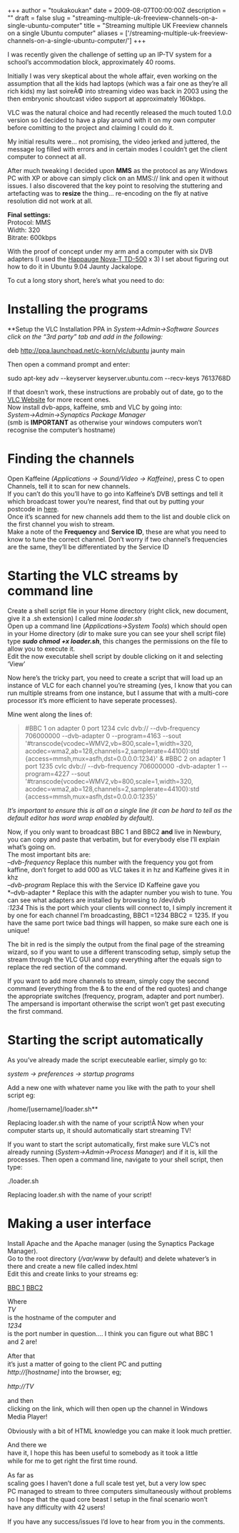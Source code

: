 +++
author = "toukakoukan"
date = 2009-08-07T00:00:00Z
description = ""
draft = false
slug = "streaming-multiple-uk-freeview-channels-on-a-single-ubuntu-computer"
title = "Streaming multiple UK Freeview channels on a single Ubuntu computer"
aliases = ['/streaming-multiple-uk-freeview-channels-on-a-single-ubuntu-computer/']
+++

I was recently given the challenge of setting up an IP-TV system for a school’s accommodation block, approximately 40 rooms.

Initially I was very skeptical about the whole affair, even working on the assumption that all the kids had laptops (which was a fair one as they’re all rich kids) my last soireÃ© into streaming video was back in 2003 using the then embryonic shoutcast video support at approximately 160kbps.

VLC was the natural choice and had recently released the much touted 1.0.0 version so I decided to have a play around with it on my own computer before comitting to the project and claiming I could do it.

My initial results were… not promising, the video jerked and juttered, the message log filled with errors and in certain modes I couldn’t get the client computer to connect at all.

After much tweaking I decided upon **MMS** as the protocol as any Windows PC with XP or above can simply click on an MMS:// link and open it without issues. I also discovered that the key point to resolving the stuttering and artefacting was to **resize** the thing… re-encoding on the fly at native resolution did not work at all.

**Final settings:  
<span style="font-weight: normal;">Protocol: MMS  
</span><span style="font-weight: normal;">Width: 320</span>  
<span style="font-weight: normal;">Bitrate: 600kbps</span>**

**<span style="font-weight: normal;">With the proof of concept under my arm and a computer with six DVB adapters (I used the [Happauge Nova-T TD-500](http://www.ebuyer.com/product/113946) x 3) I set about figuring out how to do it in Ubuntu 9.04 Jaunty Jackalope.</span>**

**<span style="font-weight: normal;">To cut a long story short, here’s what you need to do:</span>**


# Installing the programs

**<span style="font-weight: normal;">Setup the VLC Installation PPA in *System->Admin->Software Sources *click on the “3rd party” tab and add in the following:  
</span>**

deb http://ppa.launchpad.net/c-korn/vlc/ubuntu jaunty main

**<span style="font-weight: normal;">Then open a command prompt and enter:  
</span>**

sudo apt-key adv --keyserver keyserver.ubuntu.com --recv-keys 7613768D

**<span style="font-weight: normal;"> If that doesn’t work, these instructions are probably out of date, go to the [VLC Website](http://www.videolan.org) for more recent ones.  
 Now install dvb-apps, kaffeine, smb and VLC by going into:  
*System->Admin->Synaptics Package Manager*  
 (smb is **IMPORTANT** as otherwise your windows computers won’t recognise the computer’s hostname)</span>**


# Finding the channels

**<span style="font-weight: normal;">Open Kaffeine *(Applications -> Sound/Video -> Kaffeine)*, press C to open Channels, tell it to scan for new channels.  
 If you can’t do this you’ll have to go into Kaffeine’s DVB settings and tell it which broadcast tower you’re nearest, find that out by putting your postcode in [here](http://www.digitaluk.co.uk/).  
 Once it’s scanned for new channels add them to the list and double click on the first channel you wish to stream.  
 Make a note of the </span>Frequency<span style="font-weight: normal;"> and </span>Service ID<span style="font-weight: normal;">, these are what you need to know to tune the correct channel. Don’t worry if two channel’s frequencies are the same, they’ll be differentiated by the Service ID</span>**


# Starting the VLC streams by command line

<span style="font-weight: normal;">Create a shell script file in your Home directory (right click, new document, give it a .sh extension) I called mine *loader.sh*  
 Open up a command line (*Applications->System Tools*) which should open in your Home directory (*dir* to make sure you can see your shell script file) type ***sudo chmod +x loader.sh***, this changes the permissions on the file to allow you to execute it.  
 Edit the now executable shell script by double clicking on it and selecting ‘View’</span>

<span style="font-weight: normal;">Now here’s the tricky part, you need to create a script that will load up an instance of VLC for each channel you’re streaming (yes, I know that you can run multiple streams from one instance, but I assume that with a multi-core processor it’s more efficient to have seperate processes).</span>

<span style="font-weight: normal;">Mine went along the lines of:</span>

> #BBC 1 on adapter 0 port 1234 cvlc dvb:// --dvb-frequency 706000000 --dvb-adapter 0 --program=4163 --sout '#transcode{vcodec=WMV2,vb=800,scale=1,width=320, acodec=wma2,ab=128,channels=2,samplerate=44100}:std {access=mmsh,mux=asfh,dst=0.0.0.0:1234}' & #BBC 2 on adapter 1 port 1235 cvlc dvb:// --dvb-frequency 706000000 -dvb-adapter 1 --program=4227 --sout '#transcode{vcodec=WMV2,vb=800,scale=1,width=320, acodec=wma2,ab=128,channels=2,samplerate=44100}:std {access=mmsh,mux=asfh,dst=0.0.0.0:1235}'

*It’s important to ensure this is all on a single line (it can be hard to tell as the default editor has word wrap enabled by default).*

<span style="font-weight: normal;">Now, if you only want to broadcast BBC 1 and BBC2 </span><span style="font-weight: normal;">**and** live in Newbury, you can copy and paste that verbatim, but for everybody else I’ll explain what’s going on.  
 The most important bits are:  
*–dvb-frequency* Replace this number with the frequency you got from kaffine, don’t forget to add 000 as VLC takes it in hz and Kaffeine gives it in khz  
*–dvb-program* Replace this with the Service ID Kaffeine gave you  
*–dvb-adapter * Replace this with the adapter number you wish to tune. You can see what adapters are installed by browsing to /dev/dvb  
*:1234* This is the port which your clients will connect to, I simply increment it by one for each channel I’m broadcasting, BBC1 =1234 BBC2 = 1235. If you have the same port twice bad things will happen, so make sure each one is unique! </span>

<span style="font-weight: normal;">The bit in red is the simply the output from the final page of the streaming wizard, so if you want to use a different transcoding setup, simply setup the stream through the VLC GUI and copy everything after the equals sign to replace the red section of the command.</span>

<span style="font-weight: normal;">If you want to add more channels to stream, simply copy the second command (everything from the & to the end of the red quotes) and change the appropriate switches (frequency, program, adapter and port number).  
 The ampersand is important otherwise the script won’t get past executing the first command.</span>


# Starting the script automatically

<span style="font-weight: normal;">As you’ve already made the script executeable earlier, simply go to:</span>

<span style="font-weight: normal;">*system -> preferences -> startup programs*</span>

<span style="font-weight: normal;">*<span style="font-style: normal;">Add a new one with whatever name you like with the path to your shell script eg:</span>*</span>

<span style="font-weight: normal;">*<span style="font-style: normal;">*/home/[username]/loader.sh*</span>*</span>

<span style="font-weight: normal;">*<span>*<span style="font-style: normal;">Replacing loader.sh with the name of your script!</span><span>Â </span>*</span>*</span>Now when your computer starts up, it should automatically start streaming TV!

If you want to start the script automatically, first make sure VLC’s not already running (*System->Admin->Process Manager*) and if it is, kill the processes. Then open a command line, navigate to your shell script, then type:

./loader.sh

Replacing loader.sh with the name of your script!


# Making a user interface

Install Apache and the Apache manager (using the Synaptics Package Manager).  
 Go to the root directory (*/var/www* by default) and delete whatever’s in there and create a new file called index.html  
 Edit this and create links to your streams eg:

<a href="mms://TV:1234">BBC 1</a> <a href="mms://TV:1235">BBC2</a>

<span style="line-height: 18px; white-space: pre-wrap;">Where </span>*TV*<span style="line-height: 18px; white-space: pre-wrap;"> is the hostname of the computer and </span>*1234*<span style="line-height: 18px; white-space: pre-wrap;"> is the port number in question…. I think you can figure out what BBC 1 and 2 are!</span>

<span style="line-height: 18px; white-space: pre-wrap;">After that it’s just a matter of going to the client PC and putting *http://[hostname]* into the browser, eg;</span>

<span style="line-height: 18px; white-space: pre-wrap;">*http://TV*</span>

<span style="line-height: 18px; white-space: pre-wrap;">and then clicking on the link, which will then open up the channel in Windows Media Player!</span>

Obviously with a bit of HTML knowledge you can make it look much prettier.

<span style="line-height: 18px; white-space: pre-wrap;">And there we have it, I hope this has been useful to somebody as it took a little while for me to get right the first time round.</span>

<span style="line-height: 18px; white-space: pre-wrap;">As far as scaling goes I haven’t done a full scale test yet, but a very low spec PC managed to stream to three computers simultaneously without problems so I hope that the quad core beast I setup in the final scenario won’t have any difficulty with 42 users!</span>

If you have any success/issues I’d love to hear from you in the comments.

